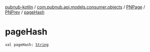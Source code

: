 [pubnub-kotlin](../../../index.md) / [com.pubnub.api.models.consumer.objects](../../index.md) / [PNPage](../index.md) / [PNPrev](index.md) / [pageHash](./page-hash.md)

# pageHash

`val pageHash: `[`String`](https://kotlinlang.org/api/latest/jvm/stdlib/kotlin/-string/index.html)
